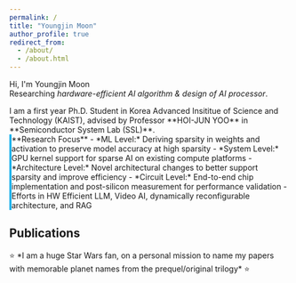 ```yaml
---
permalink: /
title: "Youngjin Moon"
author_profile: true
redirect_from: 
  - /about/
  - /about.html
---
```

Hi, I'm Youngjin Moon  
Researching *hardware-efficient AI algorithm & design of AI processor*.

<div class="notice" markdown="1">
I am a first year Ph.D. Student in Korea Advanced Insititue of Science and Technology (KAIST), advised by Professor **HOI-JUN YOO** in **Semiconductor System Lab (SSL)**.
</div>

<div class="notice notice--info" markdown="1" style="border-left: 4px solid #22b3eb;">
**Research Focus**
- *ML Level:* Deriving sparsity in weights and activation to preserve model accuracy at high sparsity
- *System Level:* GPU kernel support for sparse AI on existing compute platforms
- *Architecture Level:* Novel architectural changes to better support sparsity and improve efficiency
- *Circuit Level:* End-to-end chip implementation and post-silicon measurement for performance validation
- Efforts in HW Efficient LLM, Video AI, dynamically reconfigurable architecture, and RAG
</div>

## Publications

<div class="notice" markdown="1">
⭐ *I am a huge Star Wars fan, on a personal mission to name my papers with memorable planet names from the prequel/original trilogy* ⭐
</div>
